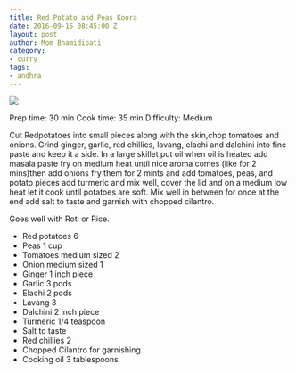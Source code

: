 ```yaml
---
title: Red Potato and Peas Koora
date: 2016-09-15 08:45:00 Z
layout: post
author: Mom Bhamidipati
category:
- curry
tags:
- andhra
---
```


![](/assets/img/c769317da2647831507ca73563aff487.png)

Prep time: 30 min
Cook time: 35 min
Difficulty: Medium

Cut Redpotatoes into small pieces along with the skin,chop tomatoes and onions.
Grind ginger, garlic, red chillies, lavang, elachi and dalchini into fine paste and keep it a side.
In a large skillet put oil when oil is heated add masala paste fry on medium heat until nice aroma comes (like for 2 mins)then add onions fry them for 2 mints and add tomatoes, peas, and potato pieces add turmeric and mix well, cover the lid and on a
medium low heat let it cook until potatoes are soft.
Mix well in between for once at the end add salt to taste and garnish with chopped cilantro.

Goes well with Roti or Rice.

<ul>
    <li>Red potatoes 6</li>
    <li>Peas 1 cup</li>
    <li>Tomatoes medium sized 2</li>
    <li>Onion medium sized 1</li>
    <li>Ginger 1 inch piece</li>
    <li>Garlic 3 pods</li>
    <li>Elachi 2 pods</li>
    <li>Lavang 3</li>
    <li>Dalchini 2 inch piece</li>
    <li>Turmeric 1/4 teaspoon</li>
    <li>Salt to taste</li>
    <li>Red chillies 2</li>
    <li>Chopped Cilantro for garnishing</li>
    <li>Cooking oil 3 tablespoons</li>
</ul>